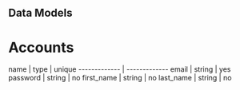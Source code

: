 ## Data Models

# Accounts




name  | type | unique
------------- | -------------
email | string | yes
password  | string | no
first_name | string | no
last_name | string | no
